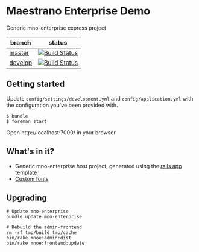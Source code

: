 # Maestrano Enterprise Demo

Generic mno-enterprise express project

| branch | status |
| ------ | ------ |
| [master](https://github.com/maestrano/mno-enterprise-demo/tree/master) | [![Build Status](https://travis-ci.org/maestrano/mno-enterprise-demo.svg?branch=master)](https://travis-ci.org/maestrano/mno-enterprise-demo) |
| [develop](https://github.com/maestrano/mno-enterprise-demo/tree/develop) | [![Build Status](https://travis-ci.org/maestrano/mno-enterprise-demo.svg?branch=develop)](https://travis-ci.org/maestrano/mno-enterprise-demo) |

## Getting started

Update `config/settings/development.yml` and `config/application.yml` with the configuration you've been provided with.


```
$ bundle
$ foreman start
```

Open http://localhost:7000/ in your browser

## What's in it?

* Generic mno-enterprise host project, generated using the [rails app template](https://github.com/maestrano/mno-enterprise/tree/master/rails-template)
* [Custom fonts](https://github.com/maestrano/mno-enterprise#adding-a-custom-font)

## Upgrading

```
# Update mno-enterprise
bundle update mno-enterprise

# Rebuild the admin-frontend
rm -rf tmp/build tmp/cache
bin/rake mnoe:admin:dist
bin/rake mnoe:frontend:update
```
